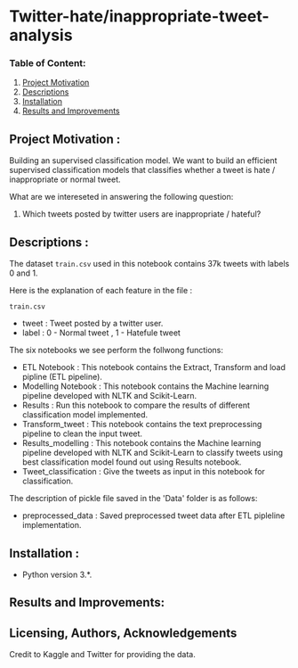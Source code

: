 # Twitter-hate/inappropriate-tweet-analysis
### Table of Content:

1. [Project Motivation](#motivation)
2. [Descriptions](#file)
3. [Installation](#installation) 
4. [Results and Improvements](#results)
   
## Project Motivation : <a name="motivation"></a>
Building an supervised classification model. We want to build an efficient supervised classification models that classifies whether a tweet is hate / inappropriate or normal tweet. 

What are we intereseted in answering the following question:
1. Which tweets posted by twitter users are inappropriate / hateful?

## Descriptions : <a name="file"></a>
The dataset `train.csv` used in this notebook contains 37k tweets with labels 0 and 1.

Here is the explanation of each feature in the file :

   `train.csv`
   - tweet : Tweet posted by a twitter user.
   - label : 0 - Normal tweet , 1 - Hatefule tweet
   
The six notebooks we see perform the follwong functions:
   - ETL Notebook : This notebook contains the Extract, Transform and load pipline (ETL pipeline).
   - Modelling Notebook : This notebook contains the Machine learning pipeline developed with NLTK and Scikit-Learn.
   - Results : Run this notebook to compare the results of different classification model implemented.
   - Transform_tweet : This notebook contains the text preprocessing pipeline to clean the input tweet.
   - Results_modelling : This notebook contains the Machine learning pipeline developed with NLTK and Scikit-Learn to classify tweets using best classification model found out using Results notebook.
   - Tweet_classification : Give the tweets as input in this notebook for classification.


The description of pickle file saved in the 'Data' folder is as follows:
   - preprocessed_data : Saved preprocessed tweet data after ETL pipleline implementation.

## Installation : <a name="installation"></a>
   - Python version  3.*.


## Results and Improvements: <a name="results"></a>


## Licensing, Authors, Acknowledgements<a name="licensing"></a>
Credit to Kaggle and Twitter for providing the data.

